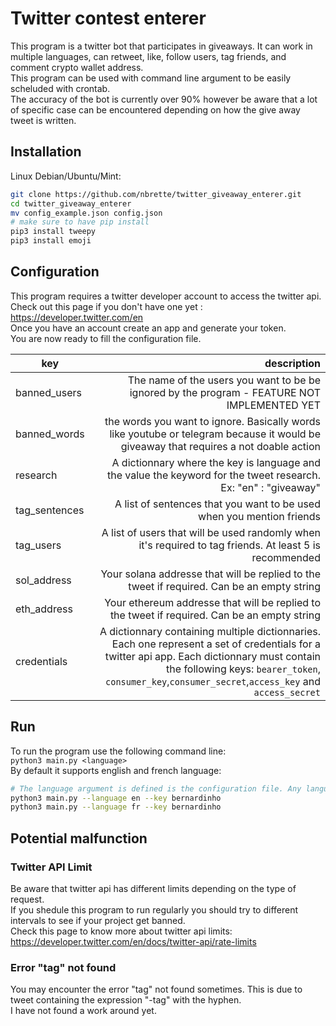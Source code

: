 # Twitter contest enterer

This program is a twitter bot that participates in giveaways.
It can work in multiple languages, can retweet, like, follow users, tag friends, and comment crypto wallet address.  
This program can be used with command line argument to be easily scheluded with crontab.  
The accuracy of the bot  is currently over 90% however be aware that a lot of specific case can be encountered depending on how the give away tweet is written.

## Installation

Linux Debian/Ubuntu/Mint:

```bash
git clone https://github.com/nbrette/twitter_giveaway_enterer.git
cd twitter_giveaway_enterer
mv config_example.json config.json
# make sure to have pip install
pip3 install tweepy
pip3 install emoji
```

## Configuration

This program requires a twitter developer account to access the twitter api.  
Check out this page if you don't have one yet :  
https://developer.twitter.com/en  
Once you have an account create an app and generate your token.  
You are now ready to fill the configuration file.

| key           |     description |
| ------------- |  -------------: |
| banned_users      |      The name of the users you want to be be ignored by the program  - FEATURE NOT IMPLEMENTED YET       |
| banned_words      |      the words you want to ignore. Basically words like youtube or telegram because it would be giveaway that requires a not doable action        |
| research      |     A dictionnary where the key is language and the value the keyword for the tweet research. Ex: "en" : "giveaway"          |
| tag_sentences      |     A list of sentences that you want to be used when you mention friends          |
| tag_users      |       A list of users that will be used randomly when it's required to tag friends. At least 5 is recommended     |
| sol_address      |       Your solana addresse that will be replied to the tweet if required. Can be an empty string 
| eth_address      |       Your ethereum addresse that will be replied to the tweet if required. Can be an empty string     |
|credentials       | A dictionnary containing multiple dictionnaries. Each one represent a set of credentials for a twitter api app. Each dictionnary must contain the following keys: `bearer_token`, `consumer_key`,`consumer_secret`,`access_key` and `access_secret`|



## Run

To run the program use the following command line:  
`python3 main.py <language>`  
By default it supports english and french language:
```bash
# The language argument is defined is the configuration file. Any language can be added
python3 main.py --language en --key bernardinho
python3 main.py --language fr --key bernardinho
```

## Potential malfunction

### Twitter API Limit
Be aware that twitter api has different limits depending on the type of request.  
If you shedule this program to run regularly you should try to different intervals to see if your project get banned.  
Check this page to know more about twitter api limits:  
https://developer.twitter.com/en/docs/twitter-api/rate-limits

### Error "tag" not found
You may encounter the error "tag" not found sometimes. This is due to tweet containing the expression "-tag" with the hyphen.  
I have not found a work around yet.


